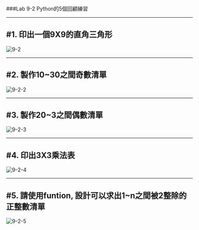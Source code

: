 ###Lab 9-2 Python的5個回顧練習
____
#1. 印出一個9X9的直角三角形
----

![9-2](https://user-images.githubusercontent.com/89326999/145697358-ce21e55e-2bbd-4f06-8ecc-43dd97c68caa.png)

____
#2. 製作10~30之間奇數清單
----

![9-2-2](https://user-images.githubusercontent.com/89326999/145697368-941d538c-3a5e-437a-a8a5-5a2968a3fa51.png)

____
#3. 製作20~3之間偶數清單
----

![9-2-3](https://user-images.githubusercontent.com/89326999/145697383-edf0db4e-ff77-455a-b0e7-026dcad5f98e.png)

____
#4. 印出3X3乘法表
----

![9-2-4](https://user-images.githubusercontent.com/89326999/145697400-e0d5f319-b41b-4155-9d22-47a995e48f47.png)

____
#5. 請使用funtion, 設計可以求出1~n之間被2整除的正整數清單
----

![9-2-5](https://user-images.githubusercontent.com/89326999/145697411-55efa482-b385-4120-b190-9138df32839d.png)
